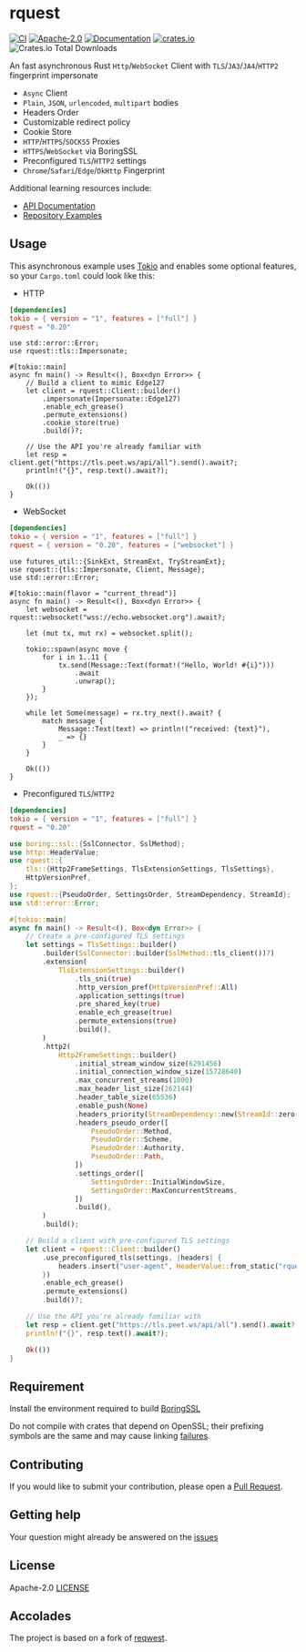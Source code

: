 # rquest

[![CI](https://github.com/0x676e67/rquest/workflows/CI/badge.svg)](https://github.com/0x676e67/rquest/actions?query=workflow%3ACI)
[![Apache-2.0](https://img.shields.io/github/license/0x676e67/rquest?color=blue)](./LICENSE)
[![Documentation](https://docs.rs/rquest/badge.svg)](https://docs.rs/rquest)
[![crates.io](https://img.shields.io/crates/v/rquest.svg)](https://crates.io/crates/rquest)
![Crates.io Total Downloads](https://img.shields.io/crates/d/rquest)

An fast asynchronous Rust `Http`/`WebSocket` Client with `TLS`/`JA3`/`JA4`/`HTTP2` fingerprint impersonate

- `Async` Client
- `Plain`, `JSON`, `urlencoded`, `multipart` bodies
- Headers Order
- Customizable redirect policy
- Cookie Store
- `HTTP`/`HTTPS`/`SOCKS5` Proxies
- `HTTPS`/`WebSocket` via BoringSSL
- Preconfigured `TLS`/`HTTP2` settings
- `Chrome`/`Safari`/`Edge`/`OkHttp` Fingerprint

Additional learning resources include:

- [API Documentation](https://docs.rs/rquest)
- [Repository Examples](https://github.com/0x676e67/rquest/tree/master/examples)

## Usage

This asynchronous example uses [Tokio](https://tokio.rs) and enables some
optional features, so your `Cargo.toml` could look like this:

- HTTP

```toml
[dependencies]
tokio = { version = "1", features = ["full"] }
rquest = "0.20"
```

```rust,no_run
use std::error::Error;
use rquest::tls::Impersonate;

#[tokio::main]
async fn main() -> Result<(), Box<dyn Error>> {
    // Build a client to mimic Edge127
    let client = rquest::Client::builder()
        .impersonate(Impersonate::Edge127)
        .enable_ech_grease()
        .permute_extensions()
        .cookie_store(true)
        .build()?;

    // Use the API you're already familiar with
    let resp = client.get("https://tls.peet.ws/api/all").send().await?;
    println!("{}", resp.text().await?);

    Ok(())
}
```

- WebSocket

```toml
[dependencies]
tokio = { version = "1", features = ["full"] }
rquest = { version = "0.20", features = ["websocket"] }
```

```rust,no_run
use futures_util::{SinkExt, StreamExt, TryStreamExt};
use rquest::{tls::Impersonate, Client, Message};
use std::error::Error;

#[tokio::main(flavor = "current_thread")]
async fn main() -> Result<(), Box<dyn Error>> {
    let websocket = rquest::websocket("wss://echo.websocket.org").await?;

    let (mut tx, mut rx) = websocket.split();

    tokio::spawn(async move {
        for i in 1..11 {
            tx.send(Message::Text(format!("Hello, World! #{i}")))
                .await
                .unwrap();
        }
    });

    while let Some(message) = rx.try_next().await? {
        match message {
            Message::Text(text) => println!("received: {text}"),
            _ => {}
        }
    }

    Ok(())
}
```

- Preconfigured `TLS`/`HTTP2`

```toml
[dependencies]
tokio = { version = "1", features = ["full"] }
rquest = "0.20"
```

```rust
use boring::ssl::{SslConnector, SslMethod};
use http::HeaderValue;
use rquest::{
    tls::{Http2FrameSettings, TlsExtensionSettings, TlsSettings},
    HttpVersionPref,
};
use rquest::{PseudoOrder, SettingsOrder, StreamDependency, StreamId};
use std::error::Error;

#[tokio::main]
async fn main() -> Result<(), Box<dyn Error>> {
    // Create a pre-configured TLS settings
    let settings = TlsSettings::builder()
        .builder(SslConnector::builder(SslMethod::tls_client())?)
        .extension(
            TlsExtensionSettings::builder()
                .tls_sni(true)
                .http_version_pref(HttpVersionPref::All)
                .application_settings(true)
                .pre_shared_key(true)
                .enable_ech_grease(true)
                .permute_extensions(true)
                .build(),
        )
        .http2(
            Http2FrameSettings::builder()
                .initial_stream_window_size(6291456)
                .initial_connection_window_size(15728640)
                .max_concurrent_streams(1000)
                .max_header_list_size(262144)
                .header_table_size(65536)
                .enable_push(None)
                .headers_priority(StreamDependency::new(StreamId::zero(), 255, true))
                .headers_pseudo_order([
                    PseudoOrder::Method,
                    PseudoOrder::Scheme,
                    PseudoOrder::Authority,
                    PseudoOrder::Path,
                ])
                .settings_order([
                    SettingsOrder::InitialWindowSize,
                    SettingsOrder::MaxConcurrentStreams,
                ])
                .build(),
        )
        .build();

    // Build a client with pre-configured TLS settings
    let client = rquest::Client::builder()
        .use_preconfigured_tls(settings, |headers| {
            headers.insert("user-agent", HeaderValue::from_static("rquest"));
        })
        .enable_ech_grease()
        .permute_extensions()
        .build()?;

    // Use the API you're already familiar with
    let resp = client.get("https://tls.peet.ws/api/all").send().await?;
    println!("{}", resp.text().await?);

    Ok(())
}

```

## Requirement

Install the environment required to build [BoringSSL](https://github.com/google/boringssl/blob/master/BUILDING.md)

Do not compile with crates that depend on OpenSSL; their prefixing symbols are the same and may cause linking [failures](https://github.com/rustls/rustls/issues/2010).

## Contributing

If you would like to submit your contribution, please open a [Pull Request](https://github.com/0x676e67/rquest/pulls).

## Getting help

Your question might already be answered on the [issues](https://github.com/0x676e67/rquest/issues)

## License

Apache-2.0 [LICENSE](LICENSE)

## Accolades

The project is based on a fork of [reqwest](https://github.com/seanmonstar/reqwest).
